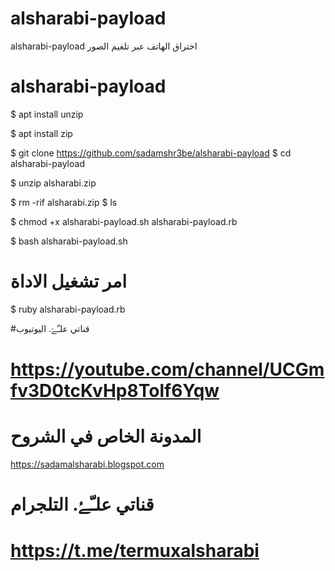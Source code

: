 # alsharabi-payload
alsharabi-payload اختراق الهاتف عبر تلغيم الصور 
# alsharabi-payload



$ apt install unzip

$ apt install zip

$ git clone https://github.com/sadamshr3be/alsharabi-payload
$ cd alsharabi-payload

$ unzip alsharabi.zip

$ rm -rif alsharabi.zip
$ ls

$ chmod +x alsharabi-payload.sh alsharabi-payload.rb

$ bash alsharabi-payload.sh 
# امر تشغيل الاداة

$ ruby alsharabi-payload.rb

#قناتي علـّۓ. اليوتيوب

# https://youtube.com/channel/UCGmfv3D0tcKvHp8Tolf6Yqw

# المدونة الخاص في الشروح

https://sadamalsharabi.blogspot.com

# قناتي علـّۓ. التلجرام

# https://t.me/termuxalsharabi


